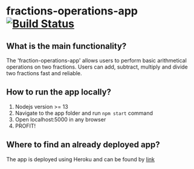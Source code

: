 # fractions-operations-app [![Build Status](https://travis-ci.com/cath3r0/fractions-operations-app.svg?branch=main)](https://travis-ci.com/cath3r0/fractions-operations-app)

## What is the main functionality?

The 'fraction-operations-app' allows users to perform basic arithmetical operations on two fractions. Users can add, subtract, multiply and divide two fractions fast and reliable.

## How to run the app locally?

1. Nodejs version >= 13
2. Navigate to the app folder and run ``` npm start ``` command
3. Open localhost:5000 in any browser
4. PROFIT!
## Where to find an already deployed app?

The app is deployed using Heroku and can be found by [link](https://fractions-operations-app.herokuapp.com/)
